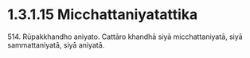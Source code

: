 

# 1.3.1.15 Micchattaniyatattika





514\. Rūpakkhandho aniyato. Cattāro khandhā siyā micchattaniyatā, siyā sammattaniyatā, siyā aniyatā.



